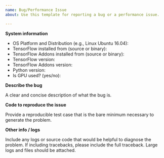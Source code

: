 ```yaml
---
name: Bug/Performance Issue
about: Use this template for reporting a bug or a performance issue.

---
```


**System information**
- OS Platform and Distribution (e.g., Linux Ubuntu 16.04):
- TensorFlow installed from (source or binary):
- TensorFlow Addons installed from (source or binary):
- TensorFlow version:
- TensorFlow Addons version:
- Python version:
- Is GPU used? (yes/no):

**Describe the bug**

A clear and concise description of what the bug is.

**Code to reproduce the issue**

Provide a reproducible test case that is the bare minimum necessary to generate the problem.

**Other info / logs**

Include any logs or source code that would be helpful to diagnose the problem. If including tracebacks, please include the full traceback. Large logs and files should be attached.
